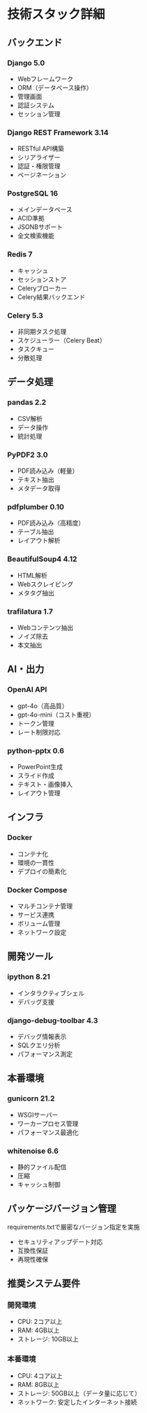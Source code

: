 # 技術スタック詳細

## バックエンド

### Django 5.0
- Webフレームワーク
- ORM（データベース操作）
- 管理画面
- 認証システム
- セッション管理

### Django REST Framework 3.14
- RESTful API構築
- シリアライザー
- 認証・権限管理
- ページネーション

### PostgreSQL 16
- メインデータベース
- ACID準拠
- JSONBサポート
- 全文検索機能

### Redis 7
- キャッシュ
- セッションストア
- Celeryブローカー
- Celery結果バックエンド

### Celery 5.3
- 非同期タスク処理
- スケジューラー（Celery Beat）
- タスクキュー
- 分散処理

## データ処理

### pandas 2.2
- CSV解析
- データ操作
- 統計処理

### PyPDF2 3.0
- PDF読み込み（軽量）
- テキスト抽出
- メタデータ取得

### pdfplumber 0.10
- PDF読み込み（高精度）
- テーブル抽出
- レイアウト解析

### BeautifulSoup4 4.12
- HTML解析
- Webスクレイピング
- メタタグ抽出

### trafilatura 1.7
- Webコンテンツ抽出
- ノイズ除去
- 本文抽出

## AI・出力

### OpenAI API
- gpt-4o（高品質）
- gpt-4o-mini（コスト重視）
- トークン管理
- レート制限対応

### python-pptx 0.6
- PowerPoint生成
- スライド作成
- テキスト・画像挿入
- レイアウト管理

## インフラ

### Docker
- コンテナ化
- 環境の一貫性
- デプロイの簡素化

### Docker Compose
- マルチコンテナ管理
- サービス連携
- ボリューム管理
- ネットワーク設定

## 開発ツール

### ipython 8.21
- インタラクティブシェル
- デバッグ支援

### django-debug-toolbar 4.3
- デバッグ情報表示
- SQLクエリ分析
- パフォーマンス測定

## 本番環境

### gunicorn 21.2
- WSGIサーバー
- ワーカープロセス管理
- パフォーマンス最適化

### whitenoise 6.6
- 静的ファイル配信
- 圧縮
- キャッシュ制御

## パッケージバージョン管理

requirements.txtで厳密なバージョン指定を実施
- セキュリティアップデート対応
- 互換性保証
- 再現性確保

## 推奨システム要件

### 開発環境
- CPU: 2コア以上
- RAM: 4GB以上
- ストレージ: 10GB以上

### 本番環境
- CPU: 4コア以上
- RAM: 8GB以上
- ストレージ: 50GB以上（データ量に応じて）
- ネットワーク: 安定したインターネット接続

